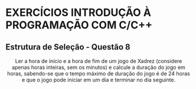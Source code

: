 # EXERCÍCIOS INTRODUÇÃO À PROGRAMAÇÃO COM C/C++ #

## Estrutura de Seleção - Questão 8 ##

<p align="center">
 Ler a hora de início e a hora de fim de um jogo de Xadrez (considere apenas horas inteiras, sem os minutos) e calcule a duração do jogo em horas, sabendo-se que o tempo máximo de duração do jogo é de 24 horas e que o jogo pode iniciar em um dia e terminar no dia seguinte.
 </p>
